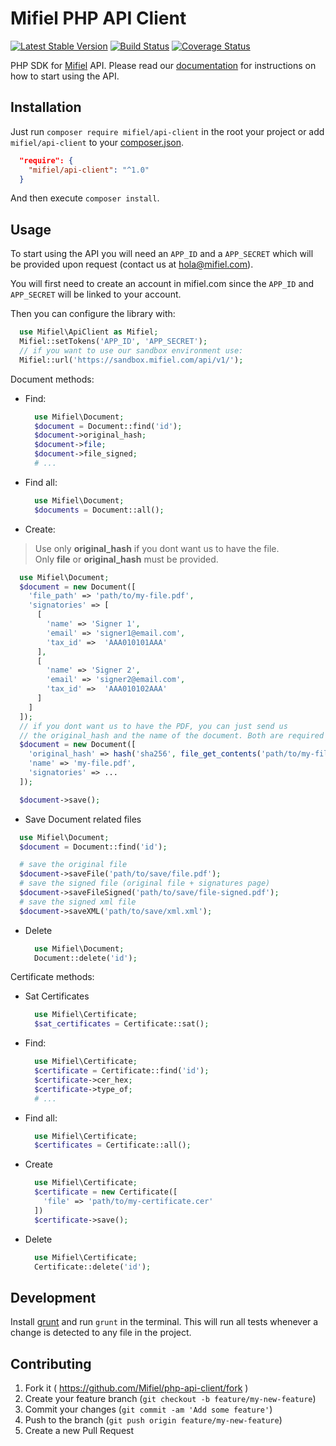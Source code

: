 # Mifiel PHP API Client

[![Latest Stable Version][packagist-image]][packagist-url]
[![Build Status][travis-image]][travis-url]
[![Coverage Status][coveralls-image]][coveralls-url]

PHP SDK for [Mifiel](https://www.mifiel.com) API.
Please read our [documentation](http://docs.mifiel.com/) for instructions on how to start using the API.

## Installation

Just run `composer require mifiel/api-client` in the root your project or add `mifiel/api-client` to your [composer.json](https://getcomposer.org/).

```json
  "require": {
    "mifiel/api-client": "^1.0"
  }
```

And then execute `composer install`.

## Usage

To start using the API you will need an `APP_ID` and a `APP_SECRET` which will be provided upon request (contact us at hola@mifiel.com).

You will first need to create an account in mifiel.com since the `APP_ID` and `APP_SECRET` will be linked to your account.

Then you can configure the library with:

```php
  use Mifiel\ApiClient as Mifiel;
  Mifiel::setTokens('APP_ID', 'APP_SECRET');
  // if you want to use our sandbox environment use:
  Mifiel::url('https://sandbox.mifiel.com/api/v1/');
```

Document methods:

- Find:

  ```php
    use Mifiel\Document;
    $document = Document::find('id');
    $document->original_hash;
    $document->file;
    $document->file_signed;
    # ...
  ```

- Find all:

  ```php
    use Mifiel\Document;
    $documents = Document::all();
  ```

- Create:

> Use only **original_hash** if you dont want us to have the file.<br>
> Only **file** or **original_hash** must be provided.

  ```php
    use Mifiel\Document;
    $document = new Document([
      'file_path' => 'path/to/my-file.pdf',
      'signatories' => [
        [ 
          'name' => 'Signer 1', 
          'email' => 'signer1@email.com', 
          'tax_id' =>  'AAA010101AAA' 
        ],
        [ 
          'name' => 'Signer 2', 
          'email' => 'signer2@email.com', 
          'tax_id' =>  'AAA010102AAA'
        ]
      ]
    ]);
    // if you dont want us to have the PDF, you can just send us 
    // the original_hash and the name of the document. Both are required
    $document = new Document([
      'original_hash' => hash('sha256', file_get_contents('path/to/my-file.pdf')),
      'name' => 'my-file.pdf',
      'signatories' => ...
    ]);

    $document->save();
  ```

- Save Document related files

```php
  use Mifiel\Document;
  $document = Document::find('id');

  # save the original file
  $document->saveFile('path/to/save/file.pdf');
  # save the signed file (original file + signatures page)
  $document->saveFileSigned('path/to/save/file-signed.pdf');
  # save the signed xml file
  $document->saveXML('path/to/save/xml.xml');
```

- Delete

  ```php
    use Mifiel\Document;
    Document::delete('id');
  ```

Certificate methods:

- Sat Certificates

  ```php
    use Mifiel\Certificate;
    $sat_certificates = Certificate::sat();
  ```

- Find:

  ```php
    use Mifiel\Certificate;
    $certificate = Certificate::find('id');
    $certificate->cer_hex;
    $certificate->type_of;
    # ...
  ```

- Find all:

  ```php
    use Mifiel\Certificate;
    $certificates = Certificate::all();
  ```

- Create
  
  ```php
    use Mifiel\Certificate;
    $certificate = new Certificate([
      'file' => 'path/to/my-certificate.cer'
    ])
    $certificate->save();
  ```

- Delete

  ```php
    use Mifiel\Certificate;
    Certificate::delete('id');
  ```

## Development

Install [grunt](http://gruntjs.com/) and run `grunt` in the terminal. This will run all tests whenever a change is detected to any file in the project.

## Contributing

1. Fork it ( https://github.com/Mifiel/php-api-client/fork )
2. Create your feature branch (`git checkout -b feature/my-new-feature`)
3. Commit your changes (`git commit -am 'Add some feature'`)
4. Push to the branch (`git push origin feature/my-new-feature`)
5. Create a new Pull Request

[travis-image]: https://travis-ci.org/Mifiel/php-api-client.svg?branch=master
[travis-url]: https://travis-ci.org/Mifiel/php-api-client
[coveralls-image]: https://coveralls.io/repos/github/Mifiel/php-api-client/badge.svg?branch=master
[coveralls-url]: https://coveralls.io/github/Mifiel/php-api-client?branch=master

[packagist-image]: https://img.shields.io/packagist/v/mifiel/api-client.svg
[packagist-url]: https://packagist.org/packages/mifiel/api-client

